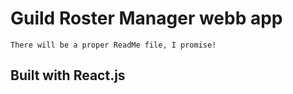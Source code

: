 # Guild Roster Manager webb app
    There will be a proper ReadMe file, I promise!

## Built with React.js